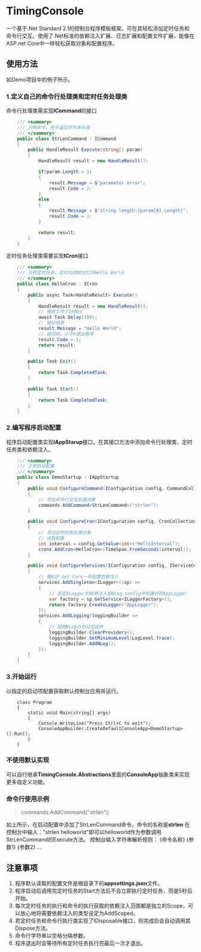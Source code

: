 # TimingConsole

一个基于.Net Standard 2.1的控制台程序模板框架，可在其轻松添加定时任务和命令行交互。使用了.Net标准的依赖注入扩展、日志扩展和配置文件扩展，能像在ASP.net Core中一样轻松获取对象和配置程序。

## 使用方法

如Demo项目中的例子所示。

### 1.定义自己的命令行处理类和定时任务处理类

命令行处理类需实现**ICommand**的接口

```c#
    /// <summary>
    /// 示例命令，用于返回字符串长度
    /// </summary>
    public class StrLenCommand : ICommand
    {
        public HandleResult Execute(string[] param)
        {
            HandleResult result = new HandleResult();

            if(param.Length > 1)
            {
                result.Message = $"parameter error";
                result.Code = 2;
            }
            else
            {
                result.Message = $"string length:{param[0].Length}";
                result.Code = 1;
            }

            return result;
        }
    }
```



定时任务处理类需要实现**ICron**接口

```c#
    /// <summary>
    /// 示例定时任务，定时向控制台打印Hello World
    /// </summary>
    public class HelloCron : ICron
    {
        public async Task<HandleResult> Execute()
        {
            HandleResult result = new HandleResult();
            // 假装工作了100ms
            await Task.Delay(100);
            // 输出信息
            result.Message = "Hello World";
            // 返回码，小于0退出程序
            result.Code = 1;
            return result;
        }

        public Task Exit()
        {
            return Task.CompletedTask;
        }

        public Task Start()
        {
            return Task.CompletedTask;
        }
    }
```

### 2.编写程序启动配置

程序启动配置类实现**IAppStarup**接口，在其接口方法中添加命令行处理类、定时任务类和依赖注入。

```C#
    /// <summary>
    /// 示例启动配置
    /// </summary>
    public class DemoStartup : IAppStartup
    {
        public void ConfigureCommand(IConfiguration config, CommandCollection commands)
        {
            // 添加命令行交互处理对象
            commands.AddCommand<StrLenCommand>("strlen");
        }

        public void ConfigureCron(IConfiguration config, CronCollection crons)
        {
            // 添加定时任务处理对象
            // 读取配置
            int interval = config.GetValue<int>("HelloInterval");
            crons.AddCron<HelloCron>(TimeSpan.FromSeconds(interval));
        }

        public void ConfigureServices(IConfiguration config, IServiceCollection services)
        {
            // 像ASP.net Core一样配置依赖注入
            services.AddSingleton<ILogger>((sp) =>
            {
                // 指定ILogger的依赖注入是NLog.config中配置好的AppLogger
                var factory = sp.GetService<ILoggerFactory>();
                return factory.CreateLogger("AppLogger");
            });
            services.AddLogging(loggingBuilder =>
            {
                // 使用NLog作为日志组件
                loggingBuilder.ClearProviders();
                loggingBuilder.SetMinimumLevel(LogLevel.Trace);
                loggingBuilder.AddNLog();
            });
        }
    }
```

### 3.开始运行

以指定的启动项配置获取默认控制台应用并运行。

```
    class Program
    {
        static void Main(string[] args)
        {
            Console.WriteLine("Press Ctrl+C to exit");
            ConsoleAppBuilder.CreateDefaultConsoleApp<DemoStartup>().Run();
        }
    }
```

### 不使用默认实现

可以自行继承**TimingConsole.Abstractions**里面的**ConsoleApp**抽象类来实现更多自定义功能。

### 命令行使用示例

> commands.AddCommand<StrLenCommand>("strlen");

如上所示，在启动配置中添加了StrLenCommand命令，命令的名称是**strlen**
在控制台中输入："strlen helloworld"即可以helloworld作为参数调用StrLenCommand的Execute方法。
控制台输入字符串解析规则： {命令名称} {参数1} {参数2} ...


## 注意事项

1. 程序默认读取的配置文件是根目录下的**appsettings.json**文件。
2. 程序启动后调用完定时任务的Start方法后不会立即执行定时任务，而是5秒后开始。
3. 每次定时任务的执行和命令的执行获取的依赖注入范围都是独立的Scope，可以放心地将需要依赖注入的类型设定为AddScoped。
4. 若定时任务和命令行执行类实现了IDisposable接口，则完成后会自动调用其Dispose方法。
5. 命令行字符串以空格分隔参数。
6. 程序退出时会等待所有定时任务执行完最后一次才退出。

